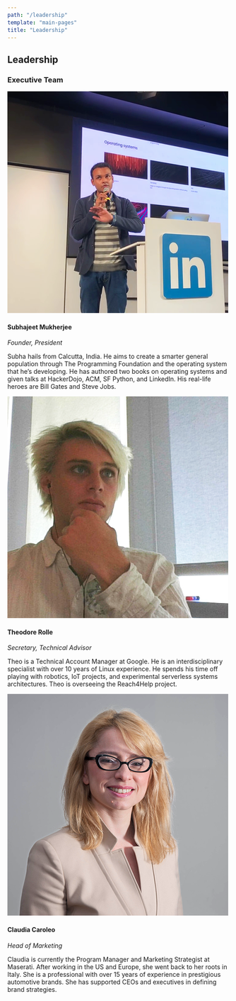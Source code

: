 ```yaml
---
path: "/leadership"
template: "main-pages"
title: "Leadership"
---
```


## Leadership

### Executive Team

![subha.png](../images/362a3a58-4e0e-4960-b2c1-970f4a18ff45.png)

#### Subhajeet Mukherjee

_Founder, President_

Subha hails from Calcutta, India. He aims to create a smarter general population through The Programming Foundation and the operating system that he’s developing. He has authored two books on operating systems and given talks at HackerDojo, ACM, SF Python, and LinkedIn. His real-life heroes are Bill Gates and Steve Jobs.

![theo.png](../images/c44d6b35-64fa-47de-a0da-b763f2eb7047.png)

#### Theodore Rolle

_Secretary, Technical Advisor_

Theo is a Technical Account Manager at Google. He is an interdisciplinary specialist with over 10 years of Linux experience. He spends his time off playing with robotics, IoT projects, and experimental serverless systems architectures. Theo is overseeing the Reach4Help project.

![claudia.png](../images/74cb9ee3-07f0-407d-bd3d-9891af4bac73.png)

#### Claudia Caroleo

_Head of Marketing_

Claudia is currently the Program Manager and Marketing Strategist at Maserati. After working in the US and Europe, she went back to her roots in Italy. She is a professional with over 15 years of experience in prestigious automotive brands. She has supported CEOs and executives in defining brand strategies.